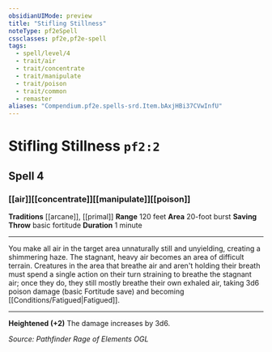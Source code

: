 ```yaml
---
obsidianUIMode: preview
title: "Stifling Stillness"
noteType: pf2eSpell
cssclasses: pf2e,pf2e-spell
tags:
  - spell/level/4
  - trait/air
  - trait/concentrate
  - trait/manipulate
  - trait/poison
  - trait/common
  - remaster
aliases: "Compendium.pf2e.spells-srd.Item.bAxjHBi37CVwInfU" 
---
```

# Stifling Stillness  `pf2:2`  
## Spell 4
### [[air]][[concentrate]][[manipulate]][[poison]]
**Traditions** [[arcane]], [[primal]]
**Range** 120 feet
**Area** 20-foot burst
**Saving Throw** basic fortitude
**Duration** 1 minute
* * * 
You make all air in the target area unnaturally still and unyielding, creating a shimmering haze. The stagnant, heavy air becomes an area of difficult terrain. Creatures in the area that breathe air and aren't holding their breath must spend a single action on their turn straining to breathe the stagnant air; once they do, they still mostly breathe their own exhaled air, taking 3d6 poison damage (basic Fortitude save) and becoming [[Conditions/Fatigued|Fatigued]].

* * *

**Heightened (+2)** The damage increases by 3d6.

*Source: Pathfinder Rage of Elements*
*OGL*